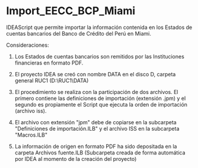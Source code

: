 # Import_EECC_BCP_Miami
IDEAScript que permite importar la información contenida en los Estados de cuentas bancarios del Banco de Crédito del Perú en Miami.

Consideraciones:

1. Los Estados de cuentas bancarios son remitidos por las Instituciones financieras en formato PDF.

2. El proyecto IDEA se creó con nombre DATA en el disco D, carpeta general RUC1 (D:\RUC1\DATA)

3. El procedimiento se realiza con la participación de dos archivos. El primero contiene las definiciones de importación (extensión .jpm) y el segundo es propiamente el Script que ejecuta la orden de importación (archivo iss).

4. El archivo con extensión "jpm" debe de copiarse en la subcarpeta "Definiciones de importación.ILB" y el archivo ISS en la subcarpeta "Macros.ILB"

5. La información de origen en formato PDF ha sido depositada en la carpeta Archivos fuente.ILB (Subcarpeta creada de forma automática por IDEA al momento de la creación del proyecto)
